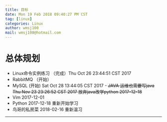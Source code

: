 ```yaml
---
title: 目标
date: Mon 19 Feb 2018 09:40:27 PM CST
tag: [linux]
categories: Linux
author: wmsj100
mail: wmsj100@hotmail.com
---
```


# 总体规划
- Linux命令实例练习 （完成）Thu Oct 26 23:44:51 CST 2017
- RabbitMQ （开始）
- MySQL (开始) Sat Oct 28 13:44:05 CST 2017 - ~~JAVA 运维也需要写java  Thu Nov 23 23:26:52 CST 2017 放弃java改学python 2017-12-18~~
- Vim 2017-12-01
- Python 2017-12-18 重新开始学习
- 鸟哥的私房菜 2018-02-16 重新温习
---
